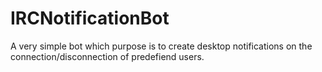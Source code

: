 # IRCNotificationBot
A very simple bot which purpose is to create desktop notifications on the connection/disconnection of predefiend users.
